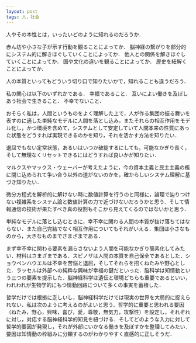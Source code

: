 ```yaml
---
layout: post
tags: 人，社会
---
```


人やその本性とは，いったいどのように知れるのだろうか．

赤ん坊や小さな子が示す行動を観ることによってか．
脳神経の繫がりを部分的にシステム的に解きほぐしていくことによってか．
他人との関係を解きほぐしていくことによってか．
国や文化の違いを観ることによってか．
歴史を紐解くことによってか．

人の本質といってもどういう切り口で知りたいかで，知れることも違うだろう．

私の関心は以下のいずれかである．
幸福であること．
互いによい働きを及ぼしあう社会で生きること．
不幸でないこと．

おそらく私は，人間というものをよく理解した上で，人が作る集団の振る舞いを表すのに適した単純なモデルに人間を落とし込み，またそれらの相互作用をモデル化し，かつ環境を含めて，システムとして安定していて人間本来の性質にあった状態をどうすれば実現できるのかを知り，それを活かす方法を知りたい．

退屈でもない定常状態，あるいはいつか破綻するにしても，可能なかぎり長く，そして無理なくリセットできるにはどうすれば良いかが知りたい．

マルクスやマックス・ウェーバーが考えたように，今の資本主義と民主主義の檻に閉じ込められて争い合う以外の道がないのかを，確からしいシステム理解に基づき知りたい．

微分方程式を解析的に解けない時に数値計算を行うのと同様に，論理で辿りつけない複雑系をシステム論と数値計算の力で近づけないだろうかと思う．そして情報通信の技術が果たすべき真の役割もそこから見えてくるのではないかと思う．

単純なモデルに落とし込むときに，幸不幸に関わる人間の本質が抜け落ちてはならない．また自己完結でなく相互作用についてもそれがいえる．集団は小さなものから，大きなものまでさまざまである．

まず幸不幸に関わる要素を漏らさないよう人間を可能なかぎり簡素化してみたい．材料はさまざまである．スピノザは人間の本質を自己保全であるとした．ショウペンハウエルは不幸を苦悩と退屈，そしてそれらを招くねたみや野心とした．ラッセルは外部への純粋な興味が幸福の鍵だといった．脳科学は知情動という三つの要素を提示した．脳神経科学は遺伝と環境どちらも重要であるといい，われわれが生物学的にもつ情動回路について多くの事実を蓄積した．

哲学だけでは根拠に乏しいし，脳神経科学だけでは現実の世界を大局的に捉えられない．私は次のように考えるのがよいと思う．哲学的に重要と思われる要因（ねたみ，野心，興味，喜び，愛，尊敬，無気力，攻撃性）を設定し，それぞれに対し，対応する脳神経科学的知見を紐づける．そしてどのような入力に対して哲学的要因が発現し，それが外部にいかなる働きを及ぼすかを整理してみたい．要因は知情動の枠組みに分類するのがわかりやすく直感的に正しそうだ．